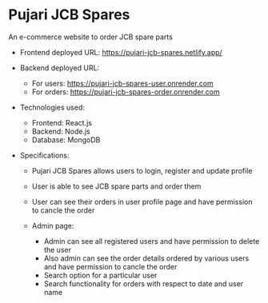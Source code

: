 # Pujari JCB Spares

An e-commerce website to order JCB spare parts

- Frontend deployed URL: https://pujari-jcb-spares.netlify.app/

- Backend deployed URL:
  - For users: https://pujari-jcb-spares-user.onrender.com
  - For orders: https://pujari-jcb-spares-order.onrender.com

- Technologies used:
  - Frontend: React.js
  - Backend: Node.js
  - Database: MongoDB
  
- Specifications:
  - Pujari JCB Spares allows users to login, register and update profile
  - User is able to see JCB spare parts and order them
  - User can see their orders in user profile page and have permission to cancle the order
  
  - Admin page:
    - Admin can see all registered users and have permission to delete the user
    - Also admin can see the order details ordered by various users and have permission to cancle the order
    - Search option for a particular user
    - Search functionality for orders with respect to date and user name
